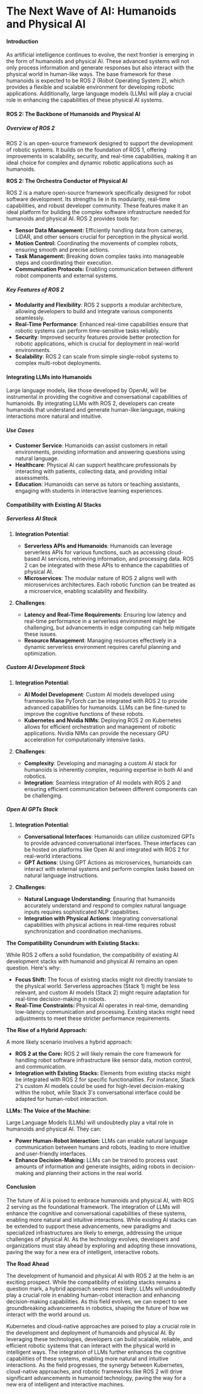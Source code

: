 # The Next Wave of AI: Humanoids and Physical AI

#### Introduction
As artificial intelligence continues to evolve, the next frontier is emerging in the form of humanoids and physical AI. These advanced systems will not only process information and generate responses but also interact with the physical world in human-like ways. The base framework for these humanoids is expected to be ROS 2 (Robot Operating System 2), which provides a flexible and scalable environment for developing robotic applications. Additionally, large language models (LLMs) will play a crucial role in enhancing the capabilities of these physical AI systems.


#### ROS 2: The Backbone of Humanoids and Physical AI

##### Overview of ROS 2
ROS 2 is an open-source framework designed to support the development of robotic systems. It builds on the foundation of ROS 1, offering improvements in scalability, security, and real-time capabilities, making it an ideal choice for complex and dynamic robotic applications such as humanoids.

**ROS 2: The Orchestra Conductor of Physical AI**

ROS 2 is a mature open-source framework specifically designed for robot software development. Its strengths lie in its modularity, real-time capabilities, and robust developer community. These features make it an ideal platform for building the complex software infrastructure needed for humanoids and physical AI. ROS 2 provides tools for:

* **Sensor Data Management:** Efficiently handling data from cameras, LiDAR, and other sensors crucial for perception in the physical world.
* **Motion Control:** Coordinating the movements of complex robots, ensuring smooth and precise actions.
* **Task Management:** Breaking down complex tasks into manageable steps and coordinating their execution.
* **Communication Protocols:** Enabling communication between different robot components and external systems.

##### Key Features of ROS 2
- **Modularity and Flexibility**: ROS 2 supports a modular architecture, allowing developers to build and integrate various components seamlessly.
- **Real-Time Performance**: Enhanced real-time capabilities ensure that robotic systems can perform time-sensitive tasks reliably.
- **Security**: Improved security features provide better protection for robotic applications, which is crucial for deployment in real-world environments.
- **Scalability**: ROS 2 can scale from simple single-robot systems to complex multi-robot deployments.

#### Integrating LLMs into Humanoids

Large language models, like those developed by OpenAI, will be instrumental in providing the cognitive and conversational capabilities of humanoids. By integrating LLMs with ROS 2, developers can create humanoids that understand and generate human-like language, making interactions more natural and intuitive.



##### Use Cases
- **Customer Service**: Humanoids can assist customers in retail environments, providing information and answering questions using natural language.
- **Healthcare**: Physical AI can support healthcare professionals by interacting with patients, collecting data, and providing initial assessments.
- **Education**: Humanoids can serve as tutors or teaching assistants, engaging with students in interactive learning experiences.

#### Compatibility with Existing AI Stacks

##### Serverless AI Stack

1. **Integration Potential**:
   - **Serverless APIs and Humanoids**: Humanoids can leverage serverless APIs for various functions, such as accessing cloud-based AI services, retrieving information, and processing data. ROS 2 can be integrated with these APIs to enhance the capabilities of physical AI.
   - **Microservices**: The modular nature of ROS 2 aligns well with microservices architectures. Each robotic function can be treated as a microservice, enabling scalability and flexibility.

2. **Challenges**:
   - **Latency and Real-Time Requirements**: Ensuring low latency and real-time performance in a serverless environment might be challenging, but advancements in edge computing can help mitigate these issues.
   - **Resource Management**: Managing resources effectively in a dynamic serverless environment requires careful planning and optimization.

##### Custom AI Development Stack

1. **Integration Potential**:
   - **AI Model Development**: Custom AI models developed using frameworks like PyTorch can be integrated with ROS 2 to provide advanced capabilities for humanoids. LLMs can be fine-tuned to improve the cognitive functions of these robots.
   - **Kubernetes and Nvidia NIMs**: Deploying ROS 2 on Kubernetes allows for efficient orchestration and management of robotic applications. Nvidia NIMs can provide the necessary GPU acceleration for computationally intensive tasks.

2. **Challenges**:
   - **Complexity**: Developing and managing a custom AI stack for humanoids is inherently complex, requiring expertise in both AI and robotics.
   - **Integration**: Seamless integration of AI models with ROS 2 and ensuring efficient communication between different components can be challenging.

##### Open AI GPTs Stack

1. **Integration Potential**:
   - **Conversational Interfaces**: Humanoids can utilize customized GPTs to provide advanced conversational interfaces. These interfaces can be hosted on platforms like Open AI and integrated with ROS 2 for real-world interactions.
   - **GPT Actions**: Using GPT Actions as microservices, humanoids can interact with external systems and perform complex tasks based on natural language instructions.

2. **Challenges**:
   - **Natural Language Understanding**: Ensuring that humanoids accurately understand and respond to complex natural language inputs requires sophisticated NLP capabilities.
   - **Integration with Physical Actions**: Integrating conversational capabilities with physical actions in real-time requires robust synchronization and coordination mechanisms.

**The Compatibility Conundrum with Existing Stacks:**

While ROS 2 offers a solid foundation, the compatibility of existing AI development stacks with humanoid and physical AI remains an open question. Here's why:

* **Focus Shift:** The focus of existing stacks might not directly translate to the physical world. Serverless approaches (Stack 1) might be less relevant, and custom AI models (Stack 2) might require adaptation for real-time decision-making in robots.
* **Real-Time Constraints:** Physical AI operates in real-time, demanding low-latency communication and processing. Existing stacks might need adjustments to meet these stricter performance requirements.

**The Rise of a Hybrid Approach:**

A more likely scenario involves a hybrid approach:

* **ROS 2 at the Core:** ROS 2 will likely remain the core framework for handling robot software infrastructure like sensor data, motion control, and communication.
* **Integration with Existing Stacks:** Elements from existing stacks might be integrated with ROS 2 for specific functionalities. For instance, Stack 2's custom AI models could be used for high-level decision-making within the robot, while Stack 3's conversational interface could be adapted for human-robot interaction.

**LLMs: The Voice of the Machine:**

Large Language Models (LLMs) will undoubtedly play a vital role in humanoids and physical AI. They can:

* **Power Human-Robot Interaction:** LLMs can enable natural language communication between humans and robots, leading to more intuitive and user-friendly interfaces.
* **Enhance Decision-Making:** LLMs can be trained to process vast amounts of information and generate insights, aiding robots in decision-making and planning their actions in the real world.

#### Conclusion

The future of AI is poised to embrace humanoids and physical AI, with ROS 2 serving as the foundational framework. The integration of LLMs will enhance the cognitive and conversational capabilities of these systems, enabling more natural and intuitive interactions. While existing AI stacks can be extended to support these advancements, new paradigms and specialized infrastructures are likely to emerge, addressing the unique challenges of physical AI. As the technology evolves, developers and organizations must stay ahead by exploring and adopting these innovations, paving the way for a new era of intelligent, interactive robots.


**The Road Ahead**

The development of humanoid and physical AI with ROS 2 at the helm is an exciting prospect. While the compatibility of existing stacks remains a question mark, a hybrid approach seems most likely. LLMs will undoubtedly play a crucial role in enabling human-robot interaction and enhancing decision-making capabilities. As this field evolves, we can expect to see groundbreaking advancements in robotics, shaping the future of how we interact with the world around us.

Kubernetes and cloud-native approaches are poised to play a crucial role in the development and deployment of humanoids and physical AI. By leveraging these technologies, developers can build scalable, reliable, and efficient robotic systems that can interact with the physical world in intelligent ways. The integration of LLMs further enhances the cognitive capabilities of these systems, enabling more natural and intuitive interactions. As the field progresses, the synergy between Kubernetes, cloud-native approaches, and robotic frameworks like ROS 2 will drive significant advancements in humanoid technology, paving the way for a new era of intelligent and interactive machines.
